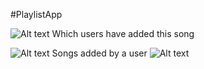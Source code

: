 #PlaylistApp

![Alt text](http://i1271.photobucket.com/albums/jj622/frederickchoe/a_zpsygqvwa4l.jpg "Playlist Dashboard")
Which users have added this song

![Alt text](http://i1271.photobucket.com/albums/jj622/frederickchoe/b_zps8fxj0law.jpg "Who has added the song")
Songs added by a user
![Alt text](http://i1271.photobucket.com/albums/jj622/frederickchoe/c_zpsdjcrimy3.jpg "Playlist of user")
